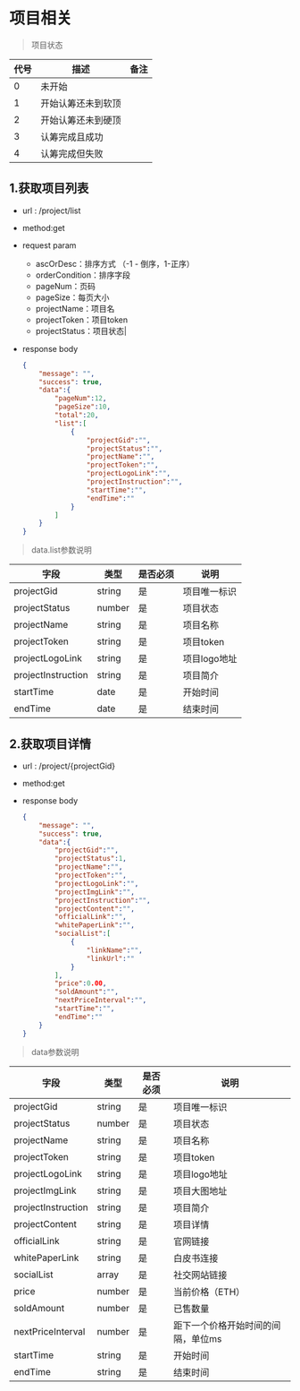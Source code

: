 <!-- toc -->

# 项目相关

> 项目状态

|代号|描述|备注|
|---|---|---|
|0|未开始||
|1|开始认筹还未到软顶||
|2|开始认筹还未到硬顶||
|3|认筹完成且成功||
|4|认筹完成但失败||

## 1.获取项目列表

- url : /project/list
- method:get
- request param
  - ascOrDesc：排序方式 （-1 - 倒序，1-正序）
  - orderCondition：排序字段
  - pageNum：页码
  - pageSize：每页大小
  - projectName：项目名
  - projectToken：项目token
  - projectStatus：项目状态|
- response body

    ```json
    {
        "message": "",
        "success": true,
        "data":{
            "pageNum":12,
            "pageSize":10,
            "total":20,
            "list":[
                {
                    "projectGid":"",
                    "projectStatus":"",
                    "projectName":"",
                    "projectToken":"",
                    "projectLogoLink":"",
                    "projectInstruction":"",
                    "startTime":"",
                    "endTime":""
                }
            ]
        }
    }
    ```

> data.list参数说明

|字段|类型|是否必须|说明|
|---|---|---|---|
|projectGid|string|是|项目唯一标识|
|projectStatus|number|是|项目状态|
|projectName|string|是|项目名称|
|projectToken|string|是|项目token|
|projectLogoLink|string|是|项目logo地址|
|projectInstruction|string|是|项目简介|
|startTime|date|是|开始时间|
|endTime|date|是|结束时间|

## 2.获取项目详情

- url : /project/{projectGid}
- method:get
- response body

    ```json
    {
        "message": "",
        "success": true,
        "data":{
            "projectGid":"",
            "projectStatus":1,
            "projectName":"",
            "projectToken":"",
            "projectLogoLink":"",
            "projectImgLink":"",
            "projectInstruction":"",
            "projectContent":"",
            "officialLink":"",
            "whitePaperLink":"",
            "socialList":[
                {
                    "linkName":"",
                    "linkUrl":""
                }
            ],
            "price":0.00,
            "soldAmount":"",
            "nextPriceInterval":"",
            "startTime":"",
            "endTime":""
        }
    }
    ```

> data参数说明

|字段|类型|是否必须|说明|
|---|---|---|---|
|projectGid|string|是|项目唯一标识|
|projectStatus|number|是|项目状态|
|projectName|string|是|项目名称|
|projectToken|string|是|项目token|
|projectLogoLink|string|是|项目logo地址|
|projectImgLink|string|是|项目大图地址|
|projectInstruction|string|是|项目简介|
|projectContent|string|是|项目详情|
|officialLink|string|是|官网链接|
|whitePaperLink|string|是|白皮书连接|
|socialList|array|是|社交网站链接|
|price|number|是|当前价格（ETH）|
|soldAmount|number|是|已售数量|
|nextPriceInterval|number|是|距下一个价格开始时间的间隔，单位ms|
|startTime|string|是|开始时间|
|endTime|string|是|结束时间|
